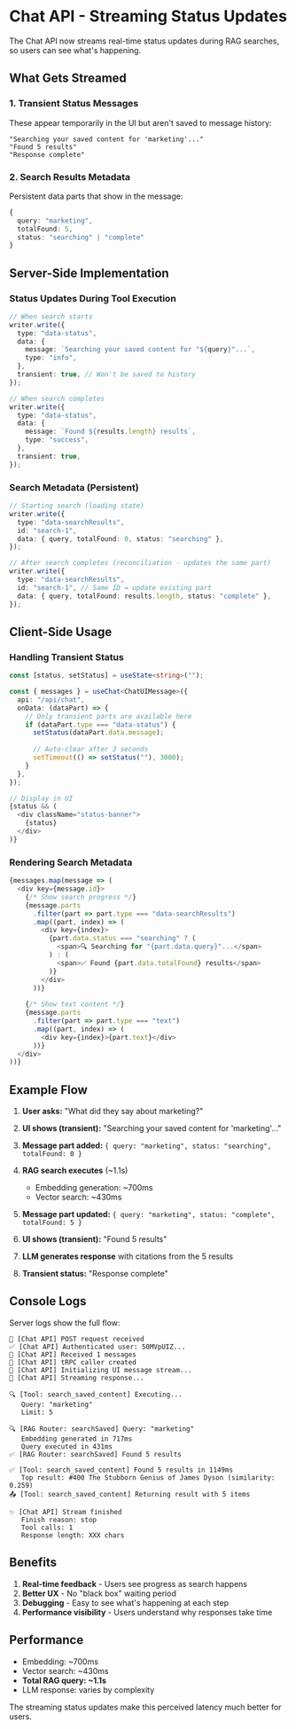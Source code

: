 # Chat API - Streaming Status Updates

The Chat API now streams real-time status updates during RAG searches, so users can see what's happening.

## What Gets Streamed

### 1. Transient Status Messages
These appear temporarily in the UI but aren't saved to message history:

```
"Searching your saved content for 'marketing'..."
"Found 5 results"
"Response complete"
```

### 2. Search Results Metadata
Persistent data parts that show in the message:

```typescript
{
  query: "marketing",
  totalFound: 5,
  status: "searching" | "complete"
}
```

## Server-Side Implementation

### Status Updates During Tool Execution

```typescript
// When search starts
writer.write({
  type: "data-status",
  data: {
    message: `Searching your saved content for "${query}"...`,
    type: "info",
  },
  transient: true, // Won't be saved to history
});

// When search completes
writer.write({
  type: "data-status",
  data: {
    message: `Found ${results.length} results`,
    type: "success",
  },
  transient: true,
});
```

### Search Metadata (Persistent)

```typescript
// Starting search (loading state)
writer.write({
  type: "data-searchResults",
  id: "search-1",
  data: { query, totalFound: 0, status: "searching" },
});

// After search completes (reconciliation - updates the same part)
writer.write({
  type: "data-searchResults",
  id: "search-1", // Same ID = update existing part
  data: { query, totalFound: results.length, status: "complete" },
});
```

## Client-Side Usage

### Handling Transient Status

```typescript
const [status, setStatus] = useState<string>("");

const { messages } = useChat<ChatUIMessage>({
  api: "/api/chat",
  onData: (dataPart) => {
    // Only transient parts are available here
    if (dataPart.type === "data-status") {
      setStatus(dataPart.data.message);
      
      // Auto-clear after 3 seconds
      setTimeout(() => setStatus(""), 3000);
    }
  },
});

// Display in UI
{status && (
  <div className="status-banner">
    {status}
  </div>
)}
```

### Rendering Search Metadata

```typescript
{messages.map(message => (
  <div key={message.id}>
    {/* Show search progress */}
    {message.parts
      .filter(part => part.type === "data-searchResults")
      .map((part, index) => (
        <div key={index}>
          {part.data.status === "searching" ? (
            <span>🔍 Searching for "{part.data.query}"...</span>
          ) : (
            <span>✅ Found {part.data.totalFound} results</span>
          )}
        </div>
      ))}
    
    {/* Show text content */}
    {message.parts
      .filter(part => part.type === "text")
      .map((part, index) => (
        <div key={index}>{part.text}</div>
      ))}
  </div>
))}
```

## Example Flow

1. **User asks:** "What did they say about marketing?"

2. **UI shows (transient):** "Searching your saved content for 'marketing'..."

3. **Message part added:** `{ query: "marketing", status: "searching", totalFound: 0 }`

4. **RAG search executes** (~1.1s)
   - Embedding generation: ~700ms
   - Vector search: ~430ms

5. **Message part updated:** `{ query: "marketing", status: "complete", totalFound: 5 }`

6. **UI shows (transient):** "Found 5 results"

7. **LLM generates response** with citations from the 5 results

8. **Transient status:** "Response complete"

## Console Logs

Server logs show the full flow:

```
🚀 [Chat API] POST request received
✅ [Chat API] Authenticated user: 50MVpUIZ...
📨 [Chat API] Received 1 messages
🔧 [Chat API] tRPC caller created
🤖 [Chat API] Initializing UI message stream...
📡 [Chat API] Streaming response...

🔍 [Tool: search_saved_content] Executing...
   Query: "marketing"
   Limit: 5

🔍 [RAG Router: searchSaved] Query: "marketing"
   Embedding generated in 717ms
   Query executed in 431ms
✅ [RAG Router: searchSaved] Found 5 results

✅ [Tool: search_saved_content] Found 5 results in 1149ms
   Top result: #400 The Stubborn Genius of James Dyson (similarity: 0.259)
📤 [Tool: search_saved_content] Returning result with 5 items

✨ [Chat API] Stream finished
   Finish reason: stop
   Tool calls: 1
   Response length: XXX chars
```

## Benefits

1. **Real-time feedback** - Users see progress as search happens
2. **Better UX** - No "black box" waiting period
3. **Debugging** - Easy to see what's happening at each step
4. **Performance visibility** - Users understand why responses take time

## Performance

- Embedding: ~700ms
- Vector search: ~430ms
- **Total RAG query: ~1.1s**
- LLM response: varies by complexity

The streaming status updates make this perceived latency much better for users.
